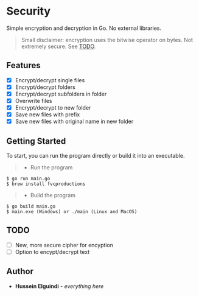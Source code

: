 # Security
Simple encryption and decryption in Go. No external libraries.
> Small disclaimer: encryption uses the bitwise operator on bytes. Not extremely secure. See [TODO](#TODO).

## Features
- [x] Encrypt/decrypt single files
- [x] Encrypt/decrypt folders
- [x] Encrypt/decrypt subfolders in folder
- [x] Overwrite files
- [x] Encrypt/decrypt to new folder
- [x] Save new files with prefix
- [x] Save new files with original name in new folder

## Getting Started
To start, you can run the program directly or build it into an executable.
>- Run the program
```shell
$ go run main.go
$ brew install fvcproductions
```
>- Build the program
```shell
$ go build main.go
$ main.exe (Windows) or ./main (Linux and MacOS)
```

## TODO
- [ ] New, more secure cipher for encyption
- [ ] Option to encypt/decrypt text

## Author
- **Hussein Elguindi** - *everything here*
